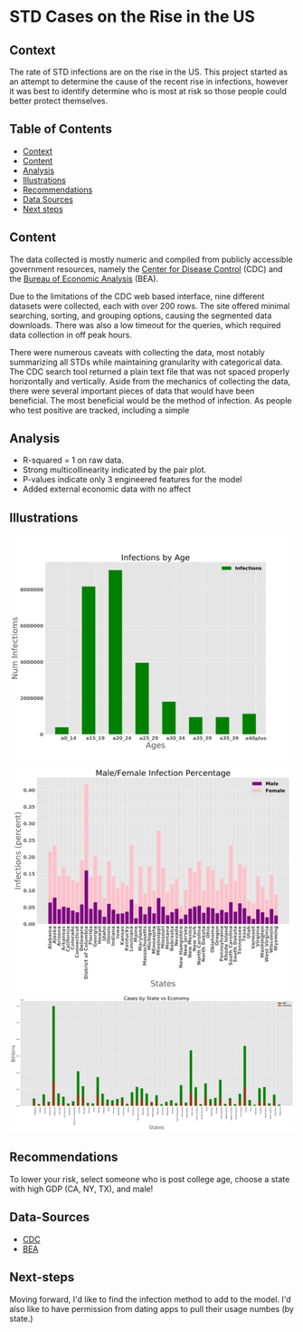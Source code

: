 <p align="center"></p>

# STD Cases on the Rise in the US

## Context

The rate of STD infections are on the rise in the US.  This project started as an attempt to determine the cause of the recent rise in infections, however it was best to identify determine who is most at risk so those people could better protect themselves. 

## Table of Contents

- [Context](#Context)
- [Content](#Content)
- [Analysis](#Analysis)
- [Illustrations](#Illustrations)
- [Recommendations](#Recommendations)
- [Data Sources](#Data-Sources)
- [Next steps](#Next-steps)

## Content

The data collected is mostly numeric and compiled from publicly accessible government resources, namely the [Center for Disease Control](https://wonder.cdc.gov/controller/datarequest/D128) (CDC) and the [Bureau of Economic Analysis](https://www.bea.gov/) (BEA).  

Due to the limitations of the CDC web based interface, nine different datasets were collected, each with over 200 rows.  The site offered minimal searching, sorting, and grouping options, causing the segmented data downloads.  There was also a low timeout for the queries, which required data collection in off peak hours.

There were numerous caveats with collecting the data, most notably summarizing all STDs while maintaining granularity with categorical data.  The CDC search tool returned a plain text file that was not spaced properly horizontally and vertically.  Aside from the mechanics of collecting the data, there were several important pieces of data that would have been beneficial.  The most beneficial would be the method of infection.  As people who test positive are tracked, including a simple 

## Analysis

- R-squared = 1 on raw data. 
- Strong multicollinearity indicated by the pair plot.
- P-values indicate only 3 engineered features for the model
- Added external economic data with no affect

## Illustrations 


![Infections by Age](img/infections_age.jpg) 
![MF](img/mf_inf_percent.jpg)   
![GDP](img/statecasesvsgdp.jpg)


## Recommendations

To lower your risk, select someone who is post college age, choose a state with high GDP (CA, NY, TX), and male! 

## Data-Sources

- [CDC](https://wonder.cdc.gov/controller/datarequest/D128)  
- [BEA](https://www.bea.gov/)

## Next-steps  
 
Moving forward, I'd like to find the infection method to add to the model.  I'd also like to have permission from dating apps to pull their usage numbes (by state.)

